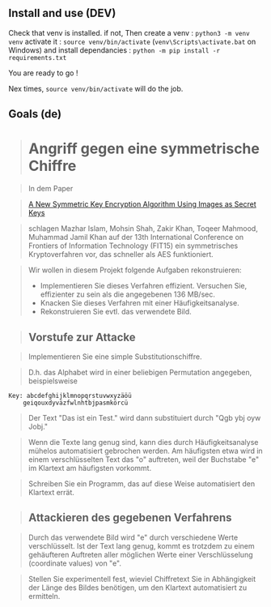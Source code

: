 
## Install and use (DEV)
Check that venv is installed. if not,
Then create a venv : `python3 -m venv venv`
activate it : `source venv/bin/activate` (`venv\Scripts\activate.bat` on Windows)
and install dependancies : `python -m pip install -r requirements.txt`

You are ready to go !

Nex times, `source venv/bin/activate` will do the job.

## Goals (de)

># Angriff gegen eine symmetrische Chiffre

>In dem Paper

>[A New Symmetric Key Encryption Algorithm Using Images as Secret Keys](https://ieeexplore.ieee.org/document/7420966)

>schlagen Mazhar Islam, Mohsin Shah, Zakir Khan, Toqeer Mahmood, Muhammad Jamil Khan auf der 13th International Conference on Frontiers of Information Technology (FIT15) ein symmetrisches Kryptoverfahren vor, das schneller als AES funktioniert.

>Wir wollen in diesem Projekt folgende Aufgaben rekonstruieren:
>* Implementieren Sie dieses Verfahren effizient. Versuchen Sie, effizienter zu sein als die angegebenen 136 MB/sec.
>* Knacken Sie dieses Verfahren mit einer Häufigkeitsanalyse.
>* Rekonstruieren Sie evtl. das verwendete Bild.

>## Vorstufe zur Attacke

>Implementieren Sie eine simple Substitutionschiffre.

>D.h. das Alphabet wird in einer beliebigen Permutation angegeben, beispielsweise
```
Key: abcdefghijklmnopqrstuvwxyzäöü
    geiqouxdyväzfwlnhtbjpasmkörcü
```
>Der Text "Das ist ein Test." wird dann substituiert durch "Qgb ybj oyw Jobj."

>Wenn die Texte lang genug sind, kann dies durch Häufigkeitsanalyse mühelos automatisiert gebrochen werden. Am häufigsten etwa wird in einem verschlüsselten Text das "o" auftreten, weil der Buchstabe "e" im Klartext am häufigsten vorkommt.

>Schreiben Sie ein Programm, das auf diese Weise automatisiert den Klartext errät.

>## Attackieren des gegebenen Verfahrens

>Durch das verwendete Bild wird "e" durch verschiedene Werte verschlüsselt. Ist der Text lang genug, kommt es trotzdem zu einem gehäufteren Auftreten aller möglichen Werte einer Verschlüsselung (coordinate values) von "e".

>Stellen Sie experimentell fest, wieviel Chiffretext Sie in Abhängigkeit der Länge des Bildes benötigen, um den Klartext automatisiert zu ermitteln.
